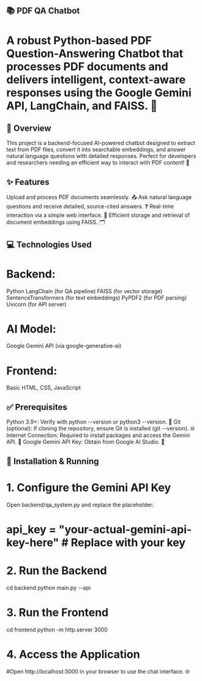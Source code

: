 ## 📚 PDF QA Chatbot
# A robust Python-based PDF Question-Answering Chatbot that processes PDF documents and delivers intelligent, context-aware responses using the Google Gemini API, LangChain, and FAISS. 🚀

## 🌟 Overview
This project is a backend-focused AI-powered chatbot designed to extract text from PDF files, convert it into searchable embeddings, and answer natural language questions with detailed responses. Perfect for developers and researchers needing an efficient way to interact with PDF content! 📖

## ✨ Features
Upload and process PDF documents seamlessly. 📤
Ask natural language questions and receive detailed, source-cited answers. ❓
Real-time interaction via a simple web interface. 💬
Efficient storage and retrieval of document embeddings using FAISS. 🗂️

## 💻 Technologies Used
# Backend:
  Python
  LangChain (for QA pipeline)
  FAISS (for vector storage)
  SentenceTransformers (for text embeddings)
  PyPDF2 (for PDF parsing)
  Uvicorn (for API server)
# AI Model: 
  Google Gemini API (via google-generative-ai)
# Frontend: 
  Basic HTML, CSS, JavaScript

## ✅ Prerequisites
  Python 3.9+: Verify with python --version or python3 --version. 🐍
  Git (optional): If cloning the repository, ensure Git is installed (git --version). 🌐
  Internet Connection: Required to install packages and access the Gemini API. 📡
  Google Gemini API Key: Obtain from Google AI Studio. 🔑

## 🚀 Installation & Running
# 1. Configure the Gemini API Key
Open backend/qa_system.py and replace the placeholder:
# api_key = "your-actual-gemini-api-key-here"  # Replace with your key

# 2. Run the Backend
  cd backend
  python main.py --api

# 3. Run the Frontend
  cd frontend
  python -m http.server 3000

# 4. Access the Application
  #Open http://localhost:3000 in your browser to use the chat interface. 🌐
